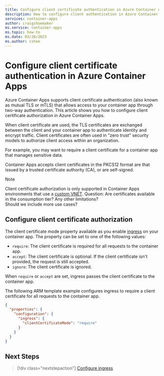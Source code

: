 ```yaml
---
title: Configure client certificate authentication in Azure Container Apps
description: How to configure client authentication in Azure Container Apps
services: container-apps
author: craigshoemaker
ms.service: container-apps
ms.topic: how-to
ms.date: 03/20/2023
ms.author: cshoe
---
```


# Configure client certificate authentication in Azure Container Apps

Azure Container Apps supports client certificate authentication (also known as mutual TLS or mTLS) that allows access to your container app through two-way authentication. This article shows you how to configure client certificate authorization in Azure Container Apps.
 
When client certificate are used, the TLS certificates are exchanged between the client and your container app to authenticate identity and encrypt traffic.  Client certificates are often used in "zero trust" security models to authorize client access within an organization.

For example, you may want to require a client certificate for a container app that manages sensitive data.

Container Apps accepts client certificates in the PKCS12 format are that issued by a trusted certificate authority (CA), or are self-signed.  

<!--
Anthony mentioned that the customer will be able to obtain a client certificate through Azure.  So this will need to be added to the doc.
-->

>[!NOTE]
> Client certificate authorization is only supported in Container Apps environments that use a [custom VNET](vnet-custom.md).
> Question:  Are certificates available in the consumption tier?  Any other limitations?  
> Should we include more use cases?

## Configure client certificate authorization

The client certificate mode property available as you enable [ingress](./ingress-how-to.md) on your container app.  The property can be set to one of the following values:

- `require`: The client certificate is required for all requests to the container app.
- `accept`: The client certificate is optional. If the client certificate isn't provided, the request is still accepted.
- `ignore`: The client certificate is ignored. 

When `require` or `accept` are set, ingress passes the client certificate to the container app.


The following ARM template example configures ingress to require a client certificate for all requests to the container app.

```json
{ 
  "properties": {
    "configuration": {
      "ingress": {
        "clientCertificateMode": "require"
      }
    }
  }
}
```

<!--

Add this section when we have the CLI and portal support
You can configure client certificate authorization for your container app in the Azure portal or by using the Azure CLI.  

# [Azure portal](#tab/azure-portal)

To configure client certificate authorization in the Azure portal, follow these steps:

1. In the Azure portal, go to your container app resource page.
1. Select **Ingress** from .
1. Select the **Client certificate mode** drop-down list.
    1. **Require**: Client certificate are required.
    1. **Accept**: Client certificates are not required, but are accepted if provided.
    1. **Ignore**: Client certificates are ignored.
1. Select **Save**


# [Azure CLI](#tab/azure-cli)
  
>[!NOTE]
> need to add the CLI commands here

---

-->

## Next Steps

> [!div class="nextstepaction"]
> [Configure ingress](ingress-how-to.md)